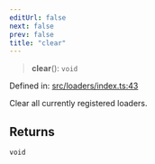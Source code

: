 ```yaml
---
editUrl: false
next: false
prev: false
title: "clear"
---
```


> **clear**(): `void`

Defined in: [src/loaders/index.ts:43](https://github.com/jaames/flipnote.js/blob/8ec10f089e866d1297261b52ab6750bd899577ce/src/loaders/index.ts#L43)

Clear all currently registered loaders.

## Returns

`void`
